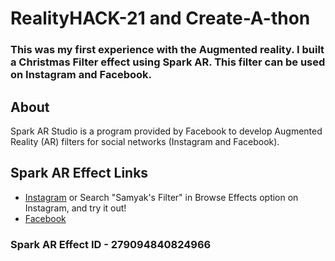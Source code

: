 # RealityHACK-21 and Create-A-thon
### This was my first experience with the Augmented reality. I built a Christmas Filter effect using Spark AR. This filter can be used on Instagram and Facebook.

## About

Spark AR Studio is a program provided by Facebook to develop Augmented Reality (AR) filters for social networks (Instagram and Facebook).

## Spark AR Effect Links 
- [Instagram](https://www.instagram.com/ar/279094840824966/) or Search "Samyak's Filter" in Browse Effects option on Instagram, and try it out! 
- [Facebook](https://www.facebook.com/fbcameraeffects/tryit/279094840824966/)

### Spark AR Effect ID - 279094840824966
